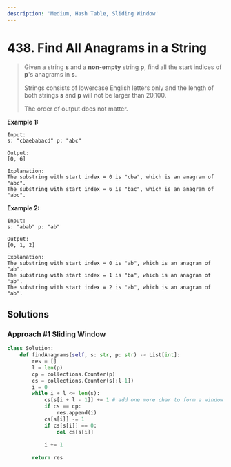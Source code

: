 ```yaml
---
description: 'Medium, Hash Table, Sliding Window'
---
```


# 438. Find All Anagrams in a String

> Given a string **s** and a **non-empty** string **p**, find all the start indices of **p**'s anagrams in **s**.
>
> Strings consists of lowercase English letters only and the length of both strings **s** and **p** will not be larger than 20,100.
>
> The order of output does not matter.

**Example 1:**

```text
Input:
s: "cbaebabacd" p: "abc"

Output:
[0, 6]

Explanation:
The substring with start index = 0 is "cba", which is an anagram of "abc".
The substring with start index = 6 is "bac", which is an anagram of "abc".
```

**Example 2:**

```text
Input:
s: "abab" p: "ab"

Output:
[0, 1, 2]

Explanation:
The substring with start index = 0 is "ab", which is an anagram of "ab".
The substring with start index = 1 is "ba", which is an anagram of "ab".
The substring with start index = 2 is "ab", which is an anagram of "ab".
```

## Solutions

### Approach \#1 Sliding Window

```python
class Solution:
    def findAnagrams(self, s: str, p: str) -> List[int]:
        res = []
        l = len(p)
        cp = collections.Counter(p)
        cs = collections.Counter(s[:l-1])
        i = 0
        while i + l <= len(s):
            cs[s[i + l - 1]] += 1 # add one more char to form a window
            if cs == cp:
                res.append(i)
            cs[s[i]] -= 1
            if cs[s[i]] == 0:
                del cs[s[i]]
                
            i += 1
            
        return res
```

